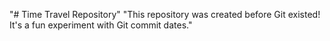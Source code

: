 "# Time Travel Repository" 
"This repository was created before Git existed! It's a fun experiment with Git commit dates." 
